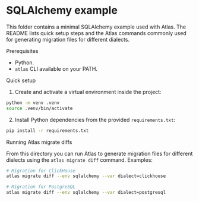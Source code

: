 # SQLAlchemy example

This folder contains a minimal SQLAlchemy example used with Atlas. The README lists quick setup steps and the Atlas commands commonly used for generating migration files for different dialects.

Prerequisites
- Python.
- `atlas` CLI available on your PATH.

Quick setup

1. Create and activate a virtual environment inside the project:

```bash
python -m venv .venv
source .venv/bin/activate
```

2. Install Python dependencies from the provided `requirements.txt`:

```bash
pip install -r requirements.txt
```

Running Atlas migrate diffs

From this directory you can run Atlas to generate migration files for different dialects using the `atlas migrate diff` command. Examples:

```bash
# Migration for ClickHouse
atlas migrate diff --env sqlalchemy --var dialect=clickhouse

# Migration for PostgreSQL
atlas migrate diff --env sqlalchemy --var dialect=postgresql
```
